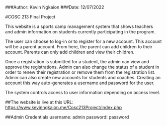 ###Author: Kevin Ngkaion ###Date: 12/07/2022

#COSC 213 Final Project

This website is a sports camp management system that shows teachers and admin information on students currently participating in the program.

The user can choose to log-in or to register for a new account. This account will be a parent account. From here, the parent can add children to their account. Parents can only add children and view their children.

Once a registration is submitted for a student, the admin can view and approve the registrations. Admin can also change the status of a student in order to renew their registration or remove them from the registration list. Admin can also create new accounts for students and coaches. Creating an account this way auto-generates a username and password for the user.

The system controls access to user information depending on access level.

##The website is live at this URL: https://www.kevinngkaion.me/Cosc213Project/index.php

##Admin Credentials
username: admin
password: password
